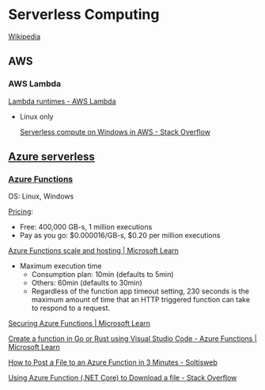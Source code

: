 # Serverless Computing
[Wikipedia](https://en.wikipedia.org/wiki/Serverless_computing)

## AWS
### AWS Lambda
[Lambda runtimes - AWS Lambda](https://docs.aws.amazon.com/lambda/latest/dg/lambda-runtimes.html)
- Linux only
  
  [Serverless compute on Windows in AWS - Stack Overflow](https://stackoverflow.com/questions/41156203/serverless-compute-on-windows-in-aws)

## [Azure serverless](https://azure.microsoft.com/en-us/solutions/serverless)
### [Azure Functions](https://azure.microsoft.com/en-us/products/functions/)
OS: Linux, Windows

[Pricing](https://azure.microsoft.com/en-us/pricing/details/functions/):
- Free: 400,000 GB-s, 1 million executions
- Pay as you go: $0.000016/GB-s, $0.20 per million executions

[Azure Functions scale and hosting | Microsoft Learn](https://learn.microsoft.com/en-us/azure/azure-functions/functions-scale)
- Maximum execution time
  - Consumption plan: 10min (defaults to 5min)
  - Others: 60min (defaults to 30min)
  - Regardless of the function app timeout setting, 230 seconds is the maximum amount of time that an HTTP triggered function can take to respond to a request.

[Securing Azure Functions | Microsoft Learn](https://learn.microsoft.com/en-us/azure/azure-functions/security-concepts?tabs=v4)

[Create a function in Go or Rust using Visual Studio Code - Azure Functions | Microsoft Learn](https://learn.microsoft.com/en-us/azure/azure-functions/create-first-function-vs-code-other?tabs=go%2Cmacos)

[How to Post a File to an Azure Function in 3 Minutes - Soltisweb](https://soltisweb.com/blog/detail/2020-11-10-howtopostafiletoazurefunctionin3minutes)

[Using Azure Function (.NET Core) to Download a file - Stack Overflow](https://stackoverflow.com/questions/52705755/using-azure-function-net-core-to-download-a-file)